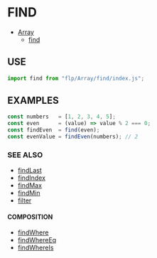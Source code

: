 # FIND
- [Array](../README.md)
  - [find](.)

## USE

```javascript
import find from "flp/Array/find/index.js";
```

## EXAMPLES

```javascript
const numbers   = [1, 2, 3, 4, 5];
const even      = (value) => value % 2 === 0;
const findEven  = find(even);
const evenValue = findEven(numbers); // 2
```

### SEE ALSO

- [findLast](../findLast/README.md)
- [findIndex](../findIndex/README.md)
- [findMax](../findMax/README.md)
- [findMin](../findMin/README.md)
- [filter](../filter/README.md)

#### COMPOSITION

- [findWhere](../findWhere/README.md)
- [findWhereEq](../findWhereEq/README.md)
- [findWhereIs](../findWhereIs/README.md)
